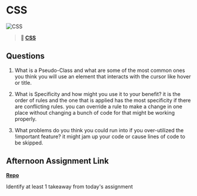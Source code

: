 # CSS

![CSS](https://bcw.blob.core.windows.net/public/cssUnit/1411879719053976)

> **📖 [CSS](https://codeworksacademy.com/fs-student-guide/resources/wk1/03-CSS)**

## Questions

1. What is a Pseudo-Class and what are some of the most common ones you think you will use
an element that interacts with the cursor like hover or title.

2. What is Specificity and how might you use it to your benefit?
it is the order of rules and the one that is applied has the most specificity if there are conflicting rules.
 you can override a rule to make a change in one place without changing a bunch of code for that might be working properly.

3. What problems do you think you could run into if you over-utilized the !important feature?
it might jam up your code or cause lines of code to be skipped.

## Afternoon Assignment Link

**[Repo](https://github.com/LiamSmith1992/CoolWebPage)**

Identify at least 1 takeaway from today's assignment
